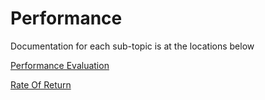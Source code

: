 # Performance

Documentation for each sub-topic is at the locations below

[Performance Evaluation](./cipm/performanceevaluation.md)

[Rate Of Return](./cipm/rateofreturnmeasurement.md)